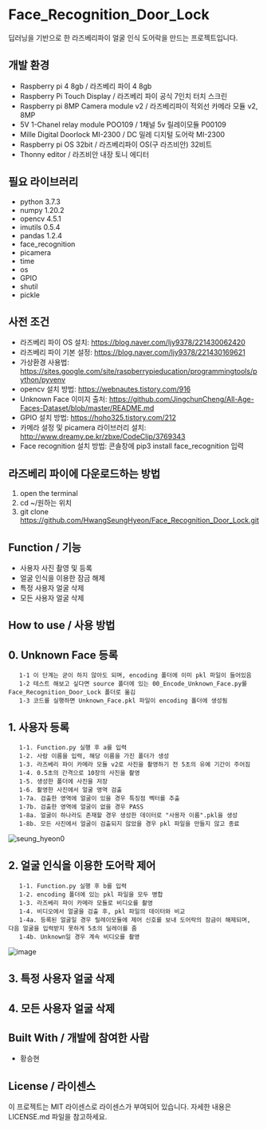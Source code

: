 # Face_Recognition_Door_Lock
딥러닝을 기반으로 한 라즈베리파이 얼굴 인식 도어락을 만드는 프로젝트입니다.

## 개발 환경
  * Raspberry pi 4 8gb / 라즈베리 파이 4 8gb
  * Raspberry Pi Touch Display / 라즈베리 파이 공식 7인치 터치 스크린
  * Raspberry pi 8MP Camera module v2 / 라즈베리파이 적외선 카메라 모듈 v2, 8MP
  * 5V 1-Chanel relay module POO109 / 1채널 5v 릴레이모듈 P00109
  * Mille Digital Doorlock MI-2300 / DC 밀레 디지털 도어락 MI-2300
  * Raspberry pi OS 32bit / 라즈베리파이 OS(구 라즈비안) 32비트
  * Thonny editor / 라즈비안 내장 토니 에디터

## 필요 라이브러리
  * python 3.7.3
  * numpy 1.20.2
  * opencv 4.5.1 
  * imutils 0.5.4
  * pandas 1.2.4
  * face_recognition
  * picamera
  * time
  * os
  * GPIO
  * shutil
  * pickle

## 사전 조건
  * 라즈베리 파이 OS 설치: https://blog.naver.com/ljy9378/221430062420
  * 라즈베리 파이 기본 설정: https://blog.naver.com/ljy9378/221430169621
  * 가상환경 사용법: https://sites.google.com/site/raspberrypieducation/programmingtools/python/pyvenv
  * opencv 설치 방법: https://webnautes.tistory.com/916
  * Unknown Face 이미지 출처: https://github.com/JingchunCheng/All-Age-Faces-Dataset/blob/master/README.md
  * GPIO 설치 방법: https://hoho325.tistory.com/212
  * 카메라 설정 및 picamera 라이브러리 설치: http://www.dreamy.pe.kr/zbxe/CodeClip/3769343
  * Face recognition 설치 방법: 콘솔창에 pip3 install face_recognition 입력
  
## 라즈베리 파이에 다운로드하는 방법
  1. open the terminal
  2. cd ~/원하는 위치
  3. git clone https://github.com/HwangSeungHyeon/Face_Recognition_Door_Lock.git

## Function / 기능
  * 사용자 사진 촬영 및 등록
  * 얼굴 인식을 이용한 잠금 해제
  * 특정 사용자 얼굴 삭제
  * 모든 사용자 얼굴 삭제

## How to use / 사용 방법
  ## 0. Unknown Face 등록
       1-1 이 단계는 굳이 하지 않아도 되며, encoding 폴더에 이미 pkl 파일이 들어있음
       1-2 테스트 해보고 싶다면 source 폴더에 있는 00_Encode_Unknown_Face.py를 Face_Recognition_Door_Lock 폴더로 옮김
       1-3 코드를 실행하면 Unknown_Face.pkl 파일이 encoding 폴더에 생성됨
       
  ## 1. 사용자 등록 
       1-1. Function.py 실행 후 a를 입력
       1-2. 사람 이름을 입력, 해당 이름을 가진 폴더가 생성
       1-3. 라즈베리 파이 카메라 모듈 v2로 사진을 촬영하기 전 5초의 유예 기간이 주어짐
       1-4. 0.5초의 간격으로 10장의 사진을 촬영
       1-5. 생성한 폴더에 사진을 저장
       1-6. 촬영한 사진에서 얼굴 영역 검출
       1-7a. 검출한 영역에 얼굴이 있을 경우 특징점 벡터를 추출
       1-7b. 검출한 영역에 얼굴이 없을 경우 PASS
       1-8a. 얼굴이 하나라도 존재할 경우 생성한 데이터로 "사용자 이름".pkl을 생성
       1-8b. 모든 사진에서 얼굴이 검출되지 않았을 경우 pkl 파일을 만들지 않고 종료
   ![seung_hyeon0](https://user-images.githubusercontent.com/57141923/118157873-0b050e80-b456-11eb-965f-315b911da261.jpg)

  ## 2. 얼굴 인식을 이용한 도어락 제어
       1-1. Function.py 실행 후 b를 입력
       1-2. encoding 폴더에 있는 pkl 파일을 모두 병합
       1-3. 라즈베리 파이 카메라 모듈로 비디오를 촬영
       1-4. 비디오에서 얼굴을 검출 후, pkl 파일의 데이터와 비교
       1-4a. 등록된 얼굴일 경우 릴레이모듈에 제어 신호를 보내 도어락의 잠금이 해제되며, 다음 얼굴을 입력받지 못하게 5초의 딜레이를 줌
       1-4b. Unknown일 경우 계속 비디오를 촬영
  ![image](https://user-images.githubusercontent.com/57141923/118159755-66d09700-b458-11eb-8d1f-3439a15775bc.png)


 ## 3. 특정 사용자 얼굴 삭제
    
    
 ## 4. 모든 사용자 얼굴 삭제
    

## Built With / 개발에 참여한 사람
 * 황승현

## License / 라이센스
이 프로젝트는 MIT 라이센스로 라이센스가 부여되어 있습니다. 자세한 내용은 LICENSE.md 파일을 참고하세요.
